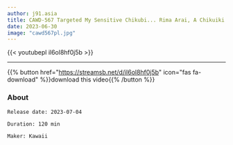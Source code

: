 ```yaml
---
author: j91.asia
title: CAWD-567 Targeted My Sensitive Chikubi... Rima Arai, A Chikuiki Female Student Who Was Neatly Kneaded And Fucked
date: 2023-06-30
image: "cawd567pl.jpg"
---
```



{{< youtubepl il6ol8hf0j5b >}}
___

{{% button href="https://streamsb.net/d/il6ol8hf0j5b" icon="fas fa-download" %}}download this video{{% /button %}}
### About

`Release date: 2023-07-04`

`Duration: 120 min`

`Maker:	Kawaii`